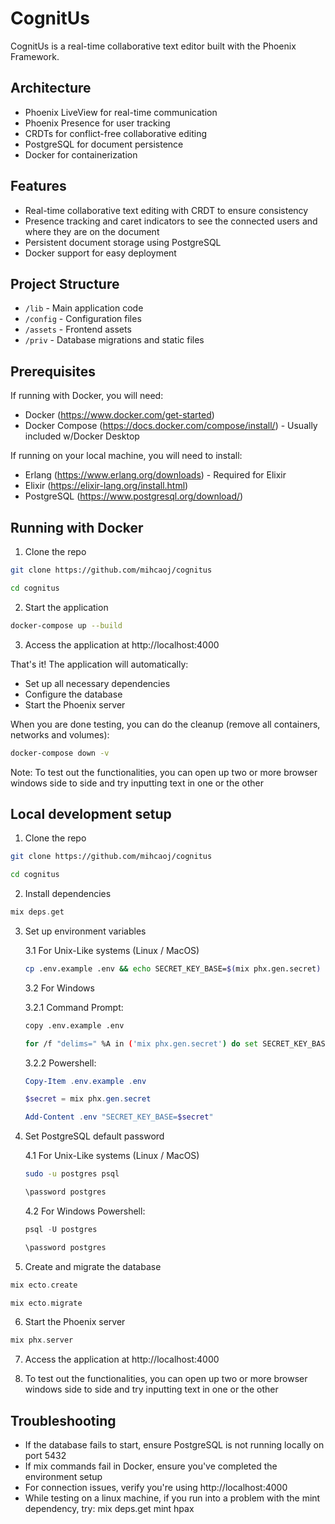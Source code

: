 # CognitUs

CognitUs is a real-time collaborative text editor built with the Phoenix Framework.

## Architecture

- Phoenix LiveView for real-time communication
- Phoenix Presence for user tracking
- CRDTs for conflict-free collaborative editing
- PostgreSQL for document persistence
- Docker for containerization

## Features

- Real-time collaborative text editing with CRDT to ensure consistency
- Presence tracking and caret indicators to see the connected users and where they are on the document
- Persistent document storage using PostgreSQL
- Docker support for easy deployment

## Project Structure
- `/lib` - Main application code
- `/config` - Configuration files
- `/assets` - Frontend assets
- `/priv` - Database migrations and static files

## Prerequisites

If running with Docker, you will need:
- Docker (https://www.docker.com/get-started)
- Docker Compose (https://docs.docker.com/compose/install/) - Usually included w/Docker Desktop

If running on your local machine, you will need to install:
- Erlang (https://www.erlang.org/downloads) - Required for Elixir
- Elixir (https://elixir-lang.org/install.html)
- PostgreSQL (https://www.postgresql.org/download/)

## Running with Docker

1. Clone the repo
```bash
git clone https://github.com/mihcaoj/cognitus
```
```bash
cd cognitus
```

2. Start the application
```bash
docker-compose up --build
```

3. Access the application at http://localhost:4000

That's it! The application will automatically:
- Set up all necessary dependencies
- Configure the database
- Start the Phoenix server

When you are done testing, you can do the cleanup (remove all containers, networks and volumes):
```bash
docker-compose down -v
```

Note: To test out the functionalities, you can open up two or more browser windows side to side and try inputting text in one or the other

## Local development setup

1. Clone the repo
```bash
git clone https://github.com/mihcaoj/cognitus
```
```bash
cd cognitus
```

2. Install dependencies
```elixir
mix deps.get
```

3. Set up environment variables

   3.1 For Unix-Like systems (Linux / MacOS)
   ```bash
   cp .env.example .env && echo SECRET_KEY_BASE=$(mix phx.gen.secret) >> .env
   ```

   3.2 For Windows

   3.2.1 Command Prompt:
   ```bash
   copy .env.example .env
   ```
   ```bash
   for /f "delims=" %A in ('mix phx.gen.secret') do set SECRET_KEY_BASE=%A && echo SECRET_KEY_BASE=%A>>.env
   ```

   3.2.2 Powershell:
   ```powershell
   Copy-Item .env.example .env
   ```
   ```powershell
   $secret = mix phx.gen.secret
   ```
   ```powershell
   Add-Content .env "SECRET_KEY_BASE=$secret"
   ```

4. Set PostgreSQL default password
   
   4.1 For Unix-Like systems (Linux / MacOS)
   ```bash
   sudo -u postgres psql
   ```
   ```bash
   \password postgres
   ```

   4.2 For Windows Powershell:
   ```powershell
   psql -U postgres
   ```
   ```powershell
   \password postgres
   ```

5. Create and migrate the database
```elixir
mix ecto.create
```
```elixir
mix ecto.migrate
```

6. Start the Phoenix server
```elixir
mix phx.server
```

7. Access the application at http://localhost:4000

8. To test out the functionalities, you can open up two or more browser windows side to side and try inputting text in one or the other

## Troubleshooting
- If the database fails to start, ensure PostgreSQL is not running locally on port 5432
- If mix commands fail in Docker, ensure you've completed the environment setup
- For connection issues, verify you're using http://localhost:4000
- While testing on a linux machine, if you run into a problem with the mint dependency, try: mix deps.get mint hpax
